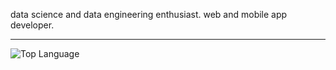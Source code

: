data science and data engineering enthusiast. web and mobile app developer.

--- 

![Top Language](https://img.shields.io/github/languages/top/kibambe-0167/your-repository)

